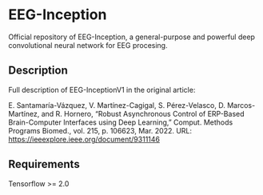 # EEG-Inception
Official repository of EEG-Inception, a general-purpose and powerful deep convolutional neural network for EEG procesing.

## Description
Full description of EEG-InceptionV1 in the original article: 

E. Santamaría-Vázquez, V. Martínez-Cagigal, S. Pérez-Velasco, D. Marcos-Martínez, and R. Hornero, “Robust Asynchronous Control of ERP-Based Brain-Computer Interfaces using Deep Learning,” Comput. Methods Programs Biomed., vol. 215, p. 106623, Mar. 2022. URL: https://ieeexplore.ieee.org/document/9311146

## Requirements
Tensorflow >= 2.0
